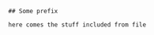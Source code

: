 ```markdown,include-file=./file-with-no-newline
## Some prefix

here comes the stuff included from file
```
